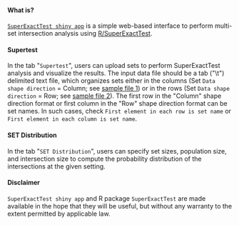 #### What is?

[`SuperExactTest shiny app`](https://network.shinyapps.io/SuperExactTest/) is a simple web-based interface to perform multi-set intersection analysis using [R/SuperExactTest](https://github.com/mw201608/SuperExactTest/).

#### Supertest

In the tab "`Supertest`", users can upload sets to perform SuperExactTest analysis and visualize the results. The input data file should be a tab ("\t") delimited text file, which organizes sets either in the columns (Set `Data shape direction` = Column; see [sample file 1](https://raw.githubusercontent.com/mw201608/SuperExactTest.shiny/main/Cancer_Column_Shape.txt)) or in the rows (Set `Data shape direction` = Row; see [sample file 2](https://raw.githubusercontent.com/mw201608/SuperExactTest.shiny/main/Cancer_Row_Shape.txt)). The first row in the "Column" shape direction format or first column in the "Row" shape direction format can be set names. In such cases, check `First element in each row is set name` or `First element in each column is set name`.

#### SET Distribution

In the tab "`SET Distribution`", users can specify set sizes, population size, and intersection size to compute the probability distribution of the intersections at the given setting.


#### Disclaimer

`SuperExactTest shiny app` and R package `SuperExactTest` are made available in the hope that they will be useful, but without any warranty to the extent permitted by applicable law.

